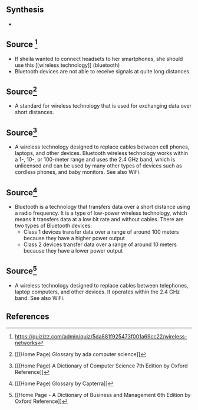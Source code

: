## Synthesis
- 
## Source [^1]
- If sheila wanted to connect headsets to her smartphones, she should use this [[wireless technology]] (bluetooth)
- Bluetooth devices are not able to receive signals at quite long distances

## Source[^2]
- A standard for wireless technology that is used for exchanging data over short distances.

## Source[^3]
- A wireless technology designed to replace cables between cell phones, laptops, and other devices. Bluetooth wireless technology works within a 1-, 10-, or 100-meter range and uses the 2.4 GHz band, which is unlicensed and can be used by many other types of devices such as cordless phones, and baby monitors. See also WiFi.

## Source[^4]
- Bluetooth is a technology that transfers data over a short distance using a radio frequency. It is a type of low-power wireless technology, which means it transfers data at a low bit rate and without cables. There are two types of Bluetooth devices:
	- Class 1 devices transfer data over a range of around 100 meters because they have a higher power output
	- Class 2 devices transfer data over a range of around 10 meters because they have a lower power output
## Source[^5]
- A wireless technology designed to replace cables between telephones, laptop computers, and other devices. It operates within the 2.4 GHz band. See also WiFi.
## References

[^1]: https://quizizz.com/admin/quiz/5da881f925473f001a69cc22/wireless-networks
[^2]: [[(Home Page) Glossary by ada computer science]]
[^3]: [[(Home Page) A Dictionary of Computer Science 7th Edition by Oxford Reference]]
[^4]: [[(Home Page) Glossary by Capterra]]
[^5]: [[Home Page - A Dictionary of Business and Management 6th Edition by Oxford Reference]]